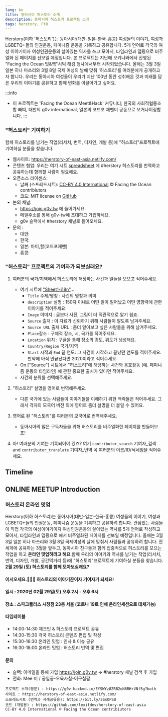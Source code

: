 ```yaml
---
lang: ko
title: 동아시아 허스토리 소개
description: 동아시아 허스토리 프로젝트 소개
tags: herstory, FtO
---
```


Herstory(이하 '허스토리')는 동아시아(대만-일본-한국-홍콩) 여성들의 이야기, 여성과 LGBETQ+들의 인권운동, 페미니즘 운동을 기록하고 공유합니다. 5개 언어로 각국의 여성 이야기이자 여성인권운동의 살아있는 역사를 쓰고 모아서, 타임라인과 맵핑으로 비주얼화 된 페이지를 선보일 예정입니다. 
본 프로젝트는 지난해 오키나와에서 진행된 "Facing the Ocean 밋&핵"시빅 해킹 행사에서부터 시작되었습니다. 올해는 3월 3일 일본 히나 마쓰리와 3월 8일 국제 여성의 날에 맞춰 '허스토리'를 여러분에게 공개하고자 합니다. 우리는 동아시아 여성들이 우리가 지난 100년 동안 성취해온 것과 미래를 담은 우리의 이야기를 공유하고 함께 변화를 이끌어가고 싶어요.

:::info
* 이 프로젝트는 'Facing the Ocean Meet&Hack' 커뮤니티; 한국의 사회적협동조합 빠띠, 대만의 g0v international, 일본의 코드포 재팬이 공동으로 오거나이징합니다.
:::

### "허스토리" 기여하기
함께 허스토리를 남기는 작업(리서치, 번역, 디자인, 개발 등)에 "허스토리"프로젝트에 기여하실 분들을 찾습니다.
* 웹사이트: https://herstory-of-east-asia.netlify.com/
* 콘텐츠 협업: 우리는 여기 시트 [spreadsheet](https://docs.google.com/spreadsheets/d/1-L6aI3TWipm4Rj995KLVg29bf7hCieuRdQ7jZkYkrAU/edit#gid=1683764614) 에 #herstory 허스토리를 번역하고 공유하는데 함께할 사람이 필요해요.
* 오픈소스 라이센스:
    * 날짜 (스프레드시트):	[CC-BY 4.0 International](https://creativecommons.org/licenses/by/4.0/deed.ast) © Facing the Ocean contribiutors	
    * 코드: MIT	license on [GitHub](https://github.com/lexifdev/herstory-of-east-asia/blob/master/LICENSE)
* 논의 채널:
    * https://join.g0v.tw 에 들어가세요.
    * 메일주소를 통해 g0v-tw에 초대하고 가입하세요.
    * g0v 슬랙에서 #herstory 채널로 들어오세요.
* 문의 :
    * 대만:
    * 한국:
    * 일본: 마미,할(코드포재팬)
    * 홍콩:


### "허스토리" 프로젝트의 기여자가 되보실래요?
1. 여러분의 국가/지역에서 허스토리에 해당하는 사건과 일들을 모으고 적어주세요. 
      * 여기 시트에 ["Sheet1-i18n"](https://docs.google.com/spreadsheets/d/1-L6aI3TWipm4Rj995KLVg29bf7hCieuRdQ7jZkYkrAU/edit#gid=1683764614)...
        * `Title` 주제/명칭 : 사건의 명칭과 의미
        * `description` 설명 : 150자 이내로 어떤 일이 일어났고 어떤 영향력에 관한 이야기를 적어주세요.
        * `Image` 이미지 : 글보다 사진, 그림이 더 직관적으로 알기 쉽죠.
        * `Source` 출처 : 이 자료가 신뢰하기 위해 사람들이 알도록 남겨주세요.
        * `Source URL` 출처 URL : 좀더 알아보고 싶은 사람들을 위해 남겨주세요.
        * `Place`장소 : 구체적 장소, 시, 국가를 적어주세요.
        * `Location` 위치 : 구글을 통해 장소의 경도, 위도가 생성해요.
        * `Country/Region` 국가/지역 
        * `Start` 시작과 `End` 끝 연도: 그 사건이 시작하고 끝났던 연도를 적어주세요. 만약에 아직 안끝났다면 2020이라고 적어주세요.
    * On ["Source"] 시트에서 "허스토리"에 해당하는 사건와 옹호활동 (예. 페미니즘 운동의 타임라인) 에 관한 중요한 출처가 있다면 적어주세요.
    * 사건의 분류를 선택해주세요.

2. "허스토리" 설명을 영어로 번역해주세요.
    * 다른 국가에 있는 사람들이 이야기들을 이해하기 위한 맥락들은 적어주세요. 그래서 각자의 모국어 버전 외에 영어로 좀더 설명을 더 붙일 수 있어요. 

3. 영어로 된 "허스토리"를 여러분의 모국어로 번역해주세요.
    * 동아시아의 많은 구독자들을 위해 허스토리를 비주얼화한 페이지를 만들어보죠!

5. 아! 여러분의 기여는 기록되어야 겠죠? 여기 `contributor_search` 기여자_검색 and `contributor_translate` 기여자_번역 꼭 여러분의 이름/ID/닉네임을 적어주세요.

## Timeline

## ONLINE MEETUP Introduction

### 허스토리 온라인 밋업

Herstory(이하 허스토리)는 동아시아(대만-일본-한국-홍콩) 여성들의 이야기, 여성과 LGBETQ+들의 인권운동, 페미니즘 운동을 기록하고 공유하려 합니다. 관심있는 사람들이 직접 각국의 여성이야기이자 여성인권운동의 살아있는 역사를 5개 언어로 작성하고 모아서, 타임라인과 맵핑으로 해서 비주얼화된 페이지를 선보일 예정입니다. 올해는 3월3일 일본 히나 마쓰리와 3월 8일 국제여성의 날에 맞춰서 사람들과 공유하려 합니다.
전세계에 공유하는 3월을 앞두고, 동아시아 친구들과 함께 집중적으로 허스토리를 모으는 작업을 하고 **온라인 밋업하려고 해요**.함께 우리의 이야기와 역사를 남기는 작업(리서치, 번역, 디자인, 개발, 공간먹거리 등)에 "허스토리"프로젝트에 기여하실 분들을 찾습니다. **2월 29일 (토) 허스토리를 함께 모아보실래요?**

#### 어서오세요.🙋🏻‍♀️ 허스토리의 이야기꾼이자 기여자가 되세요!

#### 일시 : 2020년 02월 29일(토) 오후 2시 - 오후 6시

#### 장소 : 스파크플러스 시청점 23층 서울 (코로나 19로 인해 온라인세션으로 대체가능)

#### 타임테이블

* 14:00-14:30 체크인 & 허스토리 프로젝트 공유
* 14:30-15:30 각국 허스토리 콘텐츠 편집 및 작성 
* 15:30-16:30 온라인 밋업 : 인사 & 이슈 공유
* 16:30-18:00 온라인 밋업 : 허스토리 번역 및 편집

#### 문의

* 슬랙: 이메일을 통해 가입 https://join.g0v.tw -> #herstory 채널 검색 후 가입
* 전화: Mee 미 / 공일공-오육사칠-이구칠팔

```
프로젝트 소개(영문) : https://g0v.hackmd.io/EYSWYz8ZRB2oN6RHrVNf5g?both
사이트 : https://herstory-of-east-asia.netlify.com/
스프레드시트 (번역과 사례공유용): https://bit.ly/2SsOPSU
코드 (개발용) : https://github.com/lexifdev/herstory-of-east-asia
CC-BY 4.0 International © Facing the Ocean contribiutors
```